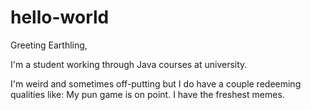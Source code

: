 # hello-world

Greeting Earthling,

I'm a student working through Java courses at university.

I'm weird and sometimes off-putting but I do have a couple redeeming qualities like:
  My pun game is on point.
  I have the freshest memes.
